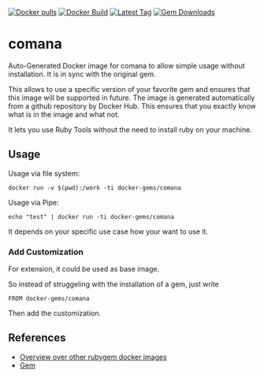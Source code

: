 [![Docker pulls](https://img.shields.io/docker/pulls/rubygem/comana.svg)](https://hub.docker.com/r/rubygem/comana/)
[![Docker Build](https://img.shields.io/docker/automated/rubygem/comana.svg)](https://hub.docker.com/r/rubygem/comana/)
[![Latest Tag](https://img.shields.io/github/tag/docker-rubygem/comana.svg)](https://hub.docker.com/r/rubygem/comana/)
[![Gem Downloads](https://img.shields.io/gem/dt/comana.svg)](https://rubygems.org/gems/comana/)
# comana

Auto-Generated Docker image for comana to allow simple usage without installation.
It is in sync with the original gem.

This allows to use a specific version of your favorite gem and ensures that this image will be supported in future.
The image is generated automatically from a github repository by Docker Hub.
This ensures that you exactly know what is in the image and what not.

It lets you use Ruby Tools without the need to install ruby on your machine.

## Usage

Usage via file system:

`docker run -v $(pwd):/work -ti docker-gems/comana`

Usage via Pipe:

`echo "test" | docker run -ti docker-gems/comana`

It depends on your specific use case how your want to use it.

### Add Customization

For extension, it could be used as base image.

So instead of struggeling with the installation of a gem, just write

`FROM docker-gems/comana`

Then add the customization.

## References

 - [Overview over other rubygem docker images](https://github.com/thinkbot/docker-rubygem)
 - [Gem](https://rubygems.org/gems/comana/)
